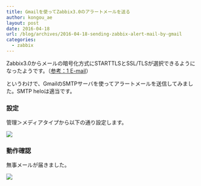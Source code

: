 ```yaml
---
title: Gmailを使ってZabbix3.0のアラートメールを送る
author: kongou_ae
layout: post
date: 2016-04-18
url: /blog/archives/2016-04-18-sending-zabbix-alert-mail-by-gmail
categories:
  - zabbix
---
```


Zabbix3.0からメールの暗号化方式にSTARTTLSとSSL/TLSが選択できるようになったようです。（[参考：1 E-mail](https://www.zabbix.com/documentation/3.0/manual/config/notifications/media/email)）

というわけで、GmailのSMTPサーバを使ってアラートメールを送信してみました。SMTP heloは適当です。

### 設定

管理＞メディアタイプから以下の通り設定します。

![](http://aimless.jp/blog/images/2016-04-18-001.png)

### 動作確認

無事メールが届きました。

![](http://aimless.jp/blog/images/2016-04-18-002.png)
